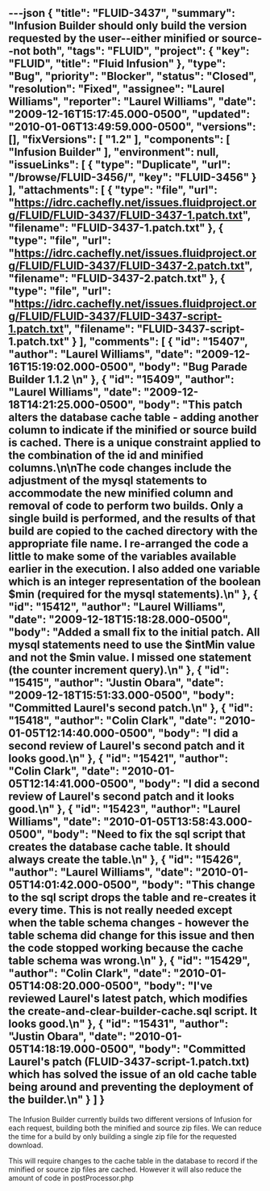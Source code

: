 ---json
{
  "title": "FLUID-3437",
  "summary": "Infusion Builder should only build the version requested by the user--either minified or source--not both",
  "tags": "FLUID",
  "project": {
    "key": "FLUID",
    "title": "Fluid Infusion"
  },
  "type": "Bug",
  "priority": "Blocker",
  "status": "Closed",
  "resolution": "Fixed",
  "assignee": "Laurel Williams",
  "reporter": "Laurel Williams",
  "date": "2009-12-16T15:17:45.000-0500",
  "updated": "2010-01-06T13:49:59.000-0500",
  "versions": [],
  "fixVersions": [
    "1.2"
  ],
  "components": [
    "Infusion Builder"
  ],
  "environment": null,
  "issueLinks": [
    {
      "type": "Duplicate",
      "url": "/browse/FLUID-3456/",
      "key": "FLUID-3456"
    }
  ],
  "attachments": [
    {
      "type": "file",
      "url": "https://idrc.cachefly.net/issues.fluidproject.org/FLUID/FLUID-3437/FLUID-3437-1.patch.txt",
      "filename": "FLUID-3437-1.patch.txt"
    },
    {
      "type": "file",
      "url": "https://idrc.cachefly.net/issues.fluidproject.org/FLUID/FLUID-3437/FLUID-3437-2.patch.txt",
      "filename": "FLUID-3437-2.patch.txt"
    },
    {
      "type": "file",
      "url": "https://idrc.cachefly.net/issues.fluidproject.org/FLUID/FLUID-3437/FLUID-3437-script-1.patch.txt",
      "filename": "FLUID-3437-script-1.patch.txt"
    }
  ],
  "comments": [
    {
      "id": "15407",
      "author": "Laurel Williams",
      "date": "2009-12-16T15:19:02.000-0500",
      "body": "Bug Parade Builder 1.1.2&#x20;\n"
    },
    {
      "id": "15409",
      "author": "Laurel Williams",
      "date": "2009-12-18T14:21:25.000-0500",
      "body": "This patch alters the database cache table - adding another column to indicate if the minified or source build is cached. There is a unique constraint applied to the combination of the id and minified columns.\n\nThe code changes include the adjustment of the mysql statements to accommodate the new minified column and removal of code to perform two builds. Only a single build is performed, and the results of that build are copied to the cached directory with the appropriate file name. I re-arranged the code a little to make some of the variables available earlier in the execution. I also added one variable which is an integer representation of the boolean $min (required for the mysql statements).\n"
    },
    {
      "id": "15412",
      "author": "Laurel Williams",
      "date": "2009-12-18T15:18:28.000-0500",
      "body": "Added a small fix to the initial patch. All mysql statements need to use the $intMin value and not the $min value. I missed one statement (the counter increment query).\n"
    },
    {
      "id": "15415",
      "author": "Justin Obara",
      "date": "2009-12-18T15:51:33.000-0500",
      "body": "Committed Laurel's second patch.\n"
    },
    {
      "id": "15418",
      "author": "Colin Clark",
      "date": "2010-01-05T12:14:40.000-0500",
      "body": "I did a second review of Laurel's second patch and it looks good.\n"
    },
    {
      "id": "15421",
      "author": "Colin Clark",
      "date": "2010-01-05T12:14:41.000-0500",
      "body": "I did a second review of Laurel's second patch and it looks good.\n"
    },
    {
      "id": "15423",
      "author": "Laurel Williams",
      "date": "2010-01-05T13:58:43.000-0500",
      "body": "Need to fix the sql script that creates the database cache table. It should always create the table.\n"
    },
    {
      "id": "15426",
      "author": "Laurel Williams",
      "date": "2010-01-05T14:01:42.000-0500",
      "body": "This change to the sql script drops the table and re-creates it every time. This is not really needed except when the table schema changes - however the table schema did change for this issue and then the code stopped working because the cache table schema was wrong.\n"
    },
    {
      "id": "15429",
      "author": "Colin Clark",
      "date": "2010-01-05T14:08:20.000-0500",
      "body": "I've reviewed Laurel's latest patch, which modifies the create-and-clear-builder-cache.sql script. It looks good.\n"
    },
    {
      "id": "15431",
      "author": "Justin Obara",
      "date": "2010-01-05T14:18:19.000-0500",
      "body": "Committed Laurel's patch (FLUID-3437-script-1.patch.txt) which has solved the issue of an old cache table being around and preventing the deployment of the builder.\n"
    }
  ]
}
---
The Infusion Builder currently builds two different versions of Infusion for each request, building both the minified and source zip files. We can reduce the time for a build by only building a single zip file for the requested download.

This will require changes to the cache table in the database to record if the minified or source zip files are cached. However it will also reduce the amount of code in postProcessor.php

        